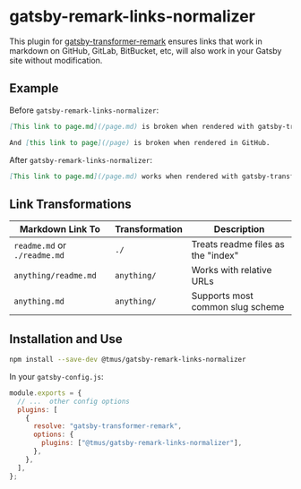 # gatsby-remark-links-normalizer

This plugin for [gatsby-transformer-remark](https://github.com/gatsbyjs/gatsby/tree/master/packages/gatsby-transformer-remark) ensures links that work in markdown on GitHub, GitLab, BitBucket, etc, will also work in your Gatsby site without modification.

## Example

Before `gatsby-remark-links-normalizer`:

```markdown
[This link to page.md](/page.md) is broken when rendered with gatsby-transformer-remark.

And [this link to page](/page) is broken when rendered in GitHub.
```

After `gatsby-remark-links-normalizer`:

```markdown
[This link to page.md](/page.md) works when rendered with gatsby-transformer-remark AND when rendered in GitHub!
```

## Link Transformations

| Markdown Link To             | Transformation | Description                        |
| ---------------------------- | -------------- | ---------------------------------- |
| `readme.md` or `./readme.md` | `./`           | Treats readme files as the "index" |
| `anything/readme.md`         | `anything/`    | Works with relative URLs           |
| `anything.md`                | `anything/`    | Supports most common slug scheme   |

## Installation and Use

```bash
npm install --save-dev @tmus/gatsby-remark-links-normalizer
```

In your `gatsby-config.js`:

```javascript
module.exports = {
  // ...  other config options
  plugins: [
    {
      resolve: "gatsby-transformer-remark",
      options: {
        plugins: ["@tmus/gatsby-remark-links-normalizer"],
      },
    },
  ],
};
```
